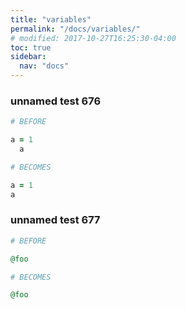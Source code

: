 ```yaml
---
title: "variables"
permalink: "/docs/variables/"
# modified: 2017-10-27T16:25:30-04:00
toc: true
sidebar:
  nav: "docs"
---
```

### unnamed test 676
```ruby
# BEFORE

a = 1
  a

```
```ruby
# BECOMES

a = 1
a

```
### unnamed test 677
```ruby
# BEFORE

@foo

```
```ruby
# BECOMES

@foo
```
